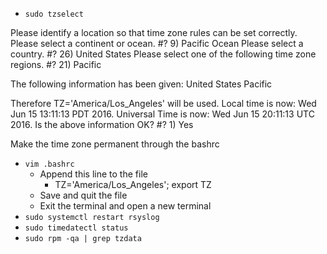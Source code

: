 * `sudo tzselect`

Please identify a location so that time zone rules can be set correctly.
Please select a continent or ocean.
#? 9) Pacific Ocean
Please select a country.
#? 26) United States
Please select one of the following time zone regions.
#? 21) Pacific

The following information has been given:
  United States
  Pacific

Therefore TZ='America/Los_Angeles' will be used.
Local time is now:      Wed Jun 15 13:11:13 PDT 2016.
Universal Time is now:  Wed Jun 15 20:11:13 UTC 2016.
Is the above information OK?
#? 1) Yes

Make the time zone permanent through the bashrc
* `vim .bashrc`
  * Append this line to the file
    * TZ='America/Los_Angeles'; export TZ
  * Save and quit the file
  * Exit the terminal and open a new terminal
* `sudo systemctl restart rsyslog`
* `sudo timedatectl status`
* `sudo rpm -qa | grep tzdata`
